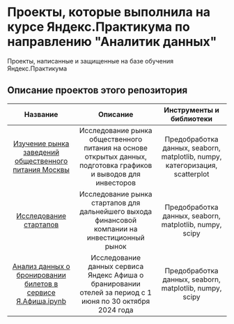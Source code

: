 # Проекты, которые выполнила на курсе Яндекс.Практикума по направлению "Аналитик данных"
Проекты, написанные и защищенные на базе обучения Яндекс.Практикума

## Описание проектов этого репозитория
|Название                   |Описание                                                                              |Инструменты и библиотеки    |
|:-------------------------:|:------------------------------------------------------------------------------------:|:--------------------------:|
| [Изучение рынка заведений общественного питания Москвы](https://github.com/CoolSara/Practicum_projects/tree/master/%D0%98%D0%B7%D1%83%D1%87%D0%B5%D0%BD%D0%B8%D0%B5%20%D1%80%D1%8B%D0%BD%D0%BA%D0%B0%20%D0%B7%D0%B0%D0%B2%D0%B5%D0%B4%D0%B5%D0%BD%D0%B8%D0%B9%20%D0%BE%D0%B1%D1%89%D0%B5%D1%81%D1%82%D0%B2%D0%B5%D0%BD%D0%BD%D0%BE%D0%B3%D0%BE%20%D0%BF%D0%B8%D1%82%D0%B0%D0%BD%D0%B8%D1%8F%20%D0%9C%D0%BE%D1%81%D0%BA%D0%B2%D1%8B)|Исследование рынка общественного питания на основе открытых данных, подготовка графиков и выводов для инвесторов|Предобработка данных, seaborn, matplotlib, numpy, категоризация, scatterplot|
|[Исследование стартапов](https://github.com/CoolSara/Practicum_projects/tree/master/%D0%98%D1%81%D1%81%D0%BB%D0%B5%D0%B4%D0%BE%D0%B2%D0%B0%D0%BD%D0%B8%D0%B5%20%D1%81%D1%82%D0%B0%D1%80%D1%82%D0%B0%D0%BF%D0%BE%D0%B2)|Исследование рынка стартапов для дальнейшего выхода финансовой компании на инвестиционный рынок|Предобработка данных, seaborn, matplotlib, numpy, scipy|
|[Анализ данных о бронировании билетов в сервисе Я.Афиша.ipynb](https://github.com/CoolSara/Practicum_projects/blob/master/%D0%90%D0%BD%D0%B0%D0%BB%D0%B8%D0%B7%20%D0%B4%D0%B0%D0%BD%D0%BD%D1%8B%D1%85%20%D0%BE%20%D0%B1%D1%80%D0%BE%D0%BD%D0%B8%D1%80%D0%BE%D0%B2%D0%B0%D0%BD%D0%B8%D0%B8%20%D0%B1%D0%B8%D0%BB%D0%B5%D1%82%D0%BE%D0%B2%20%D0%B2%20%D1%81%D0%B5%D1%80%D0%B2%D0%B8%D1%81%D0%B5%20%D0%AF.%D0%90%D1%84%D0%B8%D1%88%D0%B0.ipynb/%D0%90%D0%BD%D0%B0%D0%BB%D0%B8%D0%B7%20%D0%B4%D0%B0%D0%BD%D0%BD%D1%8B%D1%85%20%D0%BE%20%D0%B1%D1%80%D0%BE%D0%BD%D0%B8%D1%80%D0%BE%D0%B2%D0%B0%D0%BD%D0%B8%D0%B8%20%D0%B1%D0%B8%D0%BB%D0%B5%D1%82%D0%BE%D0%B2%20%D0%B2%20%D1%81%D0%B5%D1%80%D0%B2%D0%B8%D1%81%D0%B5%20%D0%AF.%D0%90%D1%84%D0%B8%D1%88%D0%B0.ipynb.ipynb)|Исследование данных сервиса Яндекс Афиша о бранировании отелей за период с 1 июня по 30 октября 2024 года|Предобработка данных, seaborn, matplotlib, numpy, scipy|
